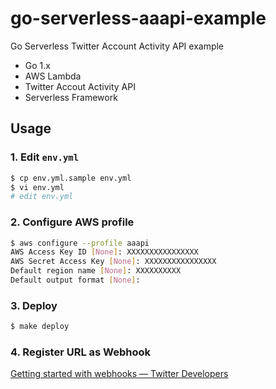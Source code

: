 # go-serverless-aaapi-example

Go Serverless Twitter Account Activity API example

- Go 1.x
- AWS Lambda
- Twitter Accout Activity API
- Serverless Framework

## Usage

### 1. Edit `env.yml`

```bash
$ cp env.yml.sample env.yml
$ vi env.yml
# edit env.yml
```

### 2. Configure AWS profile

```bash
$ aws configure --profile aaapi
AWS Access Key ID [None]: XXXXXXXXXXXXXXXX
AWS Secret Access Key [None]: XXXXXXXXXXXXXXXX
Default region name [None]: XXXXXXXXXX
Default output format [None]:
```

### 3. Deploy

```bash
$ make deploy 
```

### 4. Register URL as Webhook

[Getting started with webhooks — Twitter Developers](https://developer.twitter.com/en/docs/accounts-and-users/subscribe-account-activity/guides/getting-started-with-webhooks)
